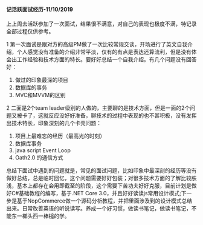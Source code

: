 #### 记活跃面试经历-11/10/2019

上上周去活跃参加了一次面试，结果很不满意，对自己的表现也极度不满，特记录全部过程仅供参考。

1 第一次面试是跟对方的高级PM做了一次比较常规交谈，开场进行了英文自我介绍，个人感觉没有准备的介绍非常平淡，仅有的有点是表达还算流利，但是没有体会出工作经验和技术方面的特长。要好好总结一个自我介绍。有几个问题没有回答好：

1. 做过的印象最深的项目
2. 数据库的事务
3. MVC和MVVM的区别

2 二面是2个team leader级别的人做的，主要聊的是技术方面，但是一面的2个问题又被卡了，这就反应没好好准备，聊技术的过程中表现的也不甚积极，没有发挥出技术特长，印象深刻的几个卡壳问题：

1. 项目上最难忘的经历（最高光的时刻）
2. 数据库事务
3. java script Event Loop
4. Oath2.0 的通信方式

总结下面试中遇到的问题就是，常见的面试问题，比如印象中最深刻的经历等没有做好总结，总是临时回忆，这个问题需要好好包装；对很多技术方面的了解比较肤浅，基本上都存在会用即截至的阶段，这个需要下苦功夫好好克服，目前计划是做好C#基础教程的编写，基于.NET Core 3.0，并且好好读读js常用设计模式;下一步是基于NopCommerce做一个源码分析教程，并把里面涉及到的设计模式总结出来。日常改善英语的听说读写。养成一个好习惯，做读书笔记，做读书笔记，不能东一榔头西一棒槌的学。

